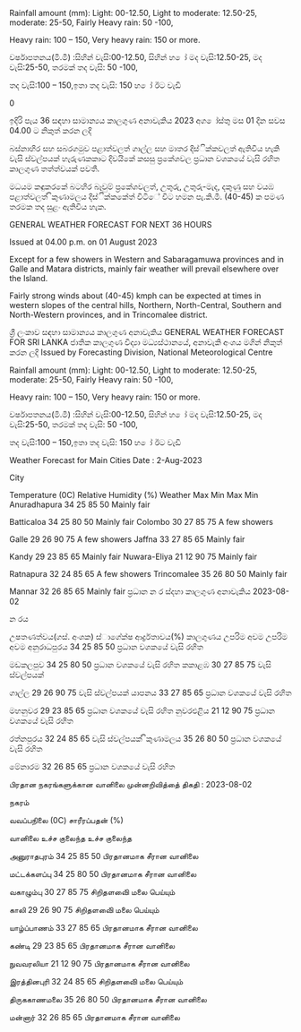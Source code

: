 Rainfall amount (mm): Light: 00-12.50, Light to moderate: 12.50-25, moderate: 25-50, Fairly Heavy rain: 50 -100,

Heavy rain: 100 – 150, Very heavy rain: 150 or more.

වර්ෂාපතනය(මි.මී) :සිහින් වැසි:00-12.50, සිහින් හ ෝ මද වැසි:12.50-25, මද වැසි:25-50, තරමක් තද වැසි: 50 -100,

තද වැසි:100 – 150,ඉතා තද වැසි: 150 හ ෝ ඊට වැඩි

0

ඉදිරි පැය 36 සඳහා සාමාන්‍යය කාලගුණ අනාවැකිය 2023 අග ෝස්තු මස 01 දින සවස 04.00 ට නිකුත් කරන ලදි

බස්නාහිර සහ සබරගමුව පළාත්වලත් ගාල්ල සහ මාතර දිස්ික්කවලත් ඇතිවිය හැකි වැසි ස්වල්පයක් හැරුණකකාට දිවයිකේ කසසු ප්‍රකේශවල ප්‍රධාන වශකයේ වැසි රහිත කාලගුණ තත්ත්වයක් පවතී.

මධයම කඳුකරකේ බටහිර බෑවුම් ප්‍රකේශවලත්, උතුරු, උතුරු-මැද, දකුණු සහ වයඹ පළාත්වලත් ිකුණාමලය දිස්ික්කකේත් විටිේ විට හමන පැ.කි.මී. (40-45) ක පමණ තරමක තද සුළං ඇතිවිය හැක.

GENERAL WEATHER FORECAST FOR NEXT 36 HOURS

Issued at 04.00 p.m. on 01 August 2023

Except for a few showers in Western and Sabaragamuwa provinces and in Galle and Matara districts, mainly fair weather will prevail elsewhere over the Island.

Fairly strong winds about (40-45) kmph can be expected at times in western slopes of the central hills, Northern, North-Central, Southern and North-Western provinces, and in Trincomalee district.

ශ්‍රී ලංකාව සඳහා සාමාන්‍යය කාලගුණ අනාවැකිය GENERAL WEATHER FORECAST FOR SRI LANKA ජාතික කාලගුණ විද්‍යා මධ්‍යස්ථානයේ, අනාවැකි අංශය මගින් නිකුත් කරන ලදි Issued by Forecasting Division, National Meteorological Centre

Rainfall amount (mm): Light: 00-12.50, Light to moderate: 12.50-25, moderate: 25-50, Fairly Heavy rain: 50 -100,

Heavy rain: 100 – 150, Very heavy rain: 150 or more.

වර්ෂාපතනය(මි.මී) :සිහින් වැසි:00-12.50, සිහින් හ ෝ මද වැසි:12.50-25, මද වැසි:25-50, තරමක් තද වැසි: 50 -100,

තද වැසි:100 – 150,ඉතා තද වැසි: 150 හ ෝ ඊට වැඩි

Weather Forecast for Main Cities Date : 2-Aug-2023

City

Temperature (0C) Relative Humidity (%) Weather Max Min Max Min Anuradhapura 34 25 85 50 Mainly fair

Batticaloa 34 25 80 50 Mainly fair Colombo 30 27 85 75 A few showers

Galle 29 26 90 75 A few showers Jaffna 33 27 85 65 Mainly fair

Kandy 29 23 85 65 Mainly fair Nuwara-Eliya 21 12 90 75 Mainly fair

Ratnapura 32 24 85 65 A few showers Trincomalee 35 26 80 50 Mainly fair

Mannar 32 26 85 65 Mainly fair ප්‍රධාන න ර ස්දහා කාලගුණ අනාවැකිය 2023-08-02

න රය

උෂතණත්වය(ගස්. අංශක) ස්ාගේක්ෂ ආර්ද්‍රතාවය(%) කාලගුණය උපරිම අවම උපරිම අවම අනුරාධපුරය 34 25 85 50 ප්‍රධාන වශකයේ වැසි රහිත

මඩකලපුව 34 25 80 50 ප්‍රධාන වශකයේ වැසි රහිත කකාළඹ 30 27 85 75 වැසි ස්වල්පයක්

ගාල්ල 29 26 90 75 වැසි ස්වල්පයක් යාපනය 33 27 85 65 ප්‍රධාන වශකයේ වැසි රහිත

මහනුවර 29 23 85 65 ප්‍රධාන වශකයේ වැසි රහිත නුවරඑළිය 21 12 90 75 ප්‍රධාන වශකයේ වැසි රහිත

රත්නපුරය 32 24 85 65 වැසි ස්වල්පයක් ිකුණාමලය 35 26 80 50 ප්‍රධාන වශකයේ වැසි රහිත

මේනාරම 32 26 85 65 ප්‍රධාන වශකයේ වැසි රහිත

பிரதான நகரங்களுக்கான வானிலை முன்னறிவித்தை் திகதி : 2023-08-02

நகரம்

வவப்பநிலை (0C) சாரீரப்பதன் (%)

வானிலை உச்ச குலைந்த உச்ச குலைந்த

அனுராதபுரம் 34 25 85 50 பிரதானமாக சீரான வானிலை

மட்டக்களப்பு 34 25 80 50 பிரதானமாக சீரான வானிலை

வகாழும்பு 30 27 85 75 சிறிதளவிை் மலை பெய்யும்

காலி 29 26 90 75 சிறிதளவிை் மலை பெய்யும்

யாழ்ப்பாணம் 33 27 85 65 பிரதானமாக சீரான வானிலை

கண்டி 29 23 85 65 பிரதானமாக சீரான வானிலை

நுவவரலியா 21 12 90 75 பிரதானமாக சீரான வானிலை

இரத்தினபுரி 32 24 85 65 சிறிதளவிை் மலை பெய்யும்

திருககாணமலை 35 26 80 50 பிரதானமாக சீரான வானிலை

மன்னார் 32 26 85 65 பிரதானமாக சீரான வானிலை